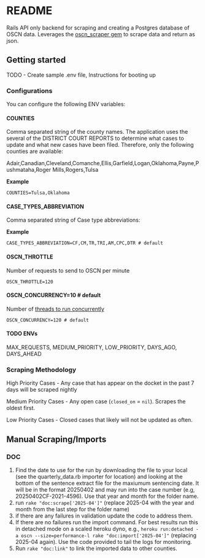 # README

Rails API only backend for scraping and creating a Postgres database of OSCN data. Leverages the [oscn_scraper gem](https://github.com/AyOK-Code/oscn_scraper) to scrape data and return as json.

## Getting started

TODO - Create sample .env file, Instructions for booting up

### Configurations

You can configure the following ENV variables:

#### COUNTIES

Comma separated string of the county names. The application uses the several of the DISTRICT COURT REPORTS to determine what cases to update and what new cases have been filed. Therefore, only the following counties are available:

Adair,Canadian,Cleveland,Comanche,Ellis,Garfield,Logan,Oklahoma,Payne,Pushmataha,Roger Mills,Rogers,Tulsa

**Example**

```
COUNTIES=Tulsa,Oklahoma
```

#### CASE_TYPES_ABBREVIATION

Comma separated string of Case type abbreviations:

**Example**

```
CASE_TYPES_ABBREVIATION=CF,CM,TR,TRI,AM,CPC,DTR # default
```

#### OSCN_THROTTLE

Number of requests to send to OSCN per minute

```
OSCN_THROTTLE=120
```

#### OSCN_CONCURRENCY=10 # default

Number of [threads to run concurrently](https://github.com/mperham/sidekiq/wiki/Advanced-Options#concurrency)


```
OSCN_CONCURRENCY=120 # default
```

#### TODO ENVs

MAX_REQUESTS, MEDIUM_PRIORITY, LOW_PRIORITY, DAYS_AGO, DAYS_AHEAD

### Scraping Methodology

High Priority Cases - Any case that has appear on the docket in the past 7 days will be scraped nightly

Medium Priority Cases - Any open case (`closed_on` = `nil`). Scrapes the oldest first.

Low Priority Cases - Closed cases that likely will not be updated as often.

## Manual Scraping/Imports

### DOC

1. Find the date to use for the run by downloading the file to your local (see the quarterly_data.rb importer for 
   location) and looking at the bottom of the sentence extract file for the maxiumum sentencing date. It will be in the 
   format 20250402 and may run into the case number (e.g, 20250402CF-2021-4596). Use that year and month for the folder name.
2. run `rake "doc:scrape['2025-04']"` (replace 2025-04 with the year and month from the last step for the folder name)
3. if there are any failures in validation update the code to address them.
4. If there are no failures run the import command. 
   For best results run this in detached mode on a scaled heroku dyno, e.g., 
   `heroku run:detached -a oscn --size=performance-l rake "doc:import['2025-04']"` (replacing 2025-04 again).
   Use the code provided to tail the logs for monitoring.
4. Run `rake "doc:link"` to link the imported data to other counties.
